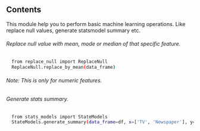 ## Contents
This module help you to perform basic machine learning operations. Like replace null values, generate statsmodel summary etc.

###### Replace null value with mean, mode or median of that specific feature.
```sh
  from replace_null import ReplaceNull
  ReplaceNull.replace_by_mean(data_frame)
  ```
###### Note: This is only for numeric features.

###### Generate stats summary.
```sh
  from stats_models import StateModels
  StateModels.generate_summary(data_frame=df, x=['TV', 'Newspaper'], y='Sales')
  ```